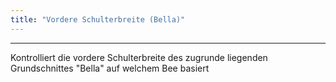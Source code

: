 ```yaml
---
title: "Vordere Schulterbreite (Bella)"
---
```


***

Kontrolliert die vordere Schulterbreite des zugrunde liegenden Grundschnittes "Bella" auf welchem Bee basiert




